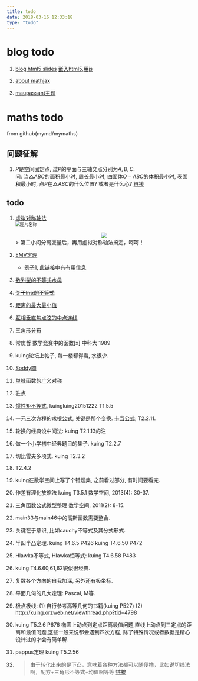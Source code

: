 ```yaml
---
title: todo
date: 2018-03-16 12:33:18
type: "todo"
---
```




# blog todo

1. [blog html5 slides](http://www.lancezhange.com/2015/11/24/iframe-for-presentation-embedding/)
[嵌入html5,用js](http://www.lancezhange.com/2015/11/23/jmpress-js-in-hexo/)

1. [about mathjax](http://www.lancezhange.com/2015/05/18/Hello-Hexo-and-Goodbay-Octopress/)

1. [maupassant主题](https://www.haomwei.com/technology/maupassant-hexo.html)


# maths todo
from github(mymd/mymaths)

## 问题征解
1. $P$是空间固定点, 过$P$的平面与三轴交点分别为$A,B,C$.   
问: 当$\triangle{ABC}$的面积最小时, 周长最小时, 四面体$O-ABC$的体积最小时, 表面积最小时, 
点$P$在$\triangle{ABC}$的什么位置? 或者是什么心? [链接](http://kuing.orzweb.net/viewthread.php?tid=4135&extra=page%3D1)


## todo
1. [虚拟对称轴法](http://kuing.orzweb.net/viewthread.php?tid=4093&rpid=17937&ordertype=0&page=1#pid17937)  
	<img src="../../../images/m1.png"  alt="图片名称"  style="zoom:80%"/>  
	<div align = center><img src="../../../images/m1.png"/></div>
	> 第二小问分离变量后，再用虚拟对称轴法搞定，呵呵！ 

2. [EMV定理](http://www.artofproblemsolving.com/community/c6h205183p1130901)
	* [例子1](http://zhidao.baidu.com/question/135293985758459725.html), 此链接中有有用信息.

3. ~~[数列型的不等式水母](http://kuing.orzweb.net/viewthread.php?tid=2374&extra=page%3D3)~~

4. ~~[关于$\ln{x}$的不等式](http://kuing.orzweb.net/viewthread.php?tid=2517&extra=&page=1)~~

5. [距离的最大最小值](http://kuing.orzweb.net/viewthread.php?tid=4032&extra=&page=1)

6. [互相垂直焦点弦的中点连线](http://kuing.orzweb.net/viewthread.php?tid=3901&extra=page%3D4)

7. [三角形分布](http://kuing.orzweb.net/viewthread.php?tid=3918&rpid=16969&ordertype=0&page=1#pid16969)

8. 常庚哲 数学竞赛中的函数[x] 中科大 1989

9. kuing论坛上帖子, 每一楼都得看, 水很少.

10. [Soddy圆](http://kuing.orzweb.net/viewthread.php?tid=3818&extra=page%3D10)

11. [单峰函数的广义对称](http://kuing.orzweb.net/viewthread.php?tid=3277&extra=page%3D10)

12. 驻点

13. [惯性矩不等式](http://kuing.orzweb.net/viewthread.php?tid=3567), kuingluing20151222 T1.5.5

14. 一元三次方程的求根公式, 关键是那个变换. [卡当公式](http://kuing.orzweb.net/viewthread.php?tid=3275); T2.2.11.

15. 轮换的经典设中间法: kuing T2.1.13的注

16. 做一个小学初中经典题目的集子. kuing T2.2.7

17. 切比雪夫多项式. kuing T2.3.2

18. T2.4.2

19. kuing在数学空间上写了个错题集, 之前看过部分, 有时间要看完.

20. 作差有理化放缩法 kuing T3.5.1 数学空间, 2013(4): 30-37.

21. 三角函数公式微型整理 数学空间, 2011(2): 8-15.

22. main33与main46中的高斯函数需要整合.

23. 关键在于意识, 比如cauchy不等式及其分式形式.

24. 半凹半凸定理. kuing T4.6.5 P426   kuing T4.6.50 P472

25. Hlawka不等式, Hlawka恒等式: kuing T4.6.58 P483

26. kuing T4.6.60,61,62貌似很经典.

27. 复数各个方向的自我加深, 另外还有极坐标.

28. 平面几何的几大定理: Pascal, M等.

29. 极点极线: (1) 自行参考高等几何的书籍(kuing P527)  (2) http://kuing.orzweb.net/viewthread.php?tid=4798

30. kuing T5.2.6 P676 椭圆上动点到定点距离最值问题,直线上动点到三定点的距离和最值问题,这些一般来说都会遇到四次方程,
除了特殊情况或者数据是精心设计过的才会有简单解.

31. pappus定理 kuing T5.2.56

32. > 由于转化出来的是下凸，意味着各种方法都可以随便撸，比如说切线法啊，配方+三角形不等式+均值啊等等 [链接](http://kuing.orzweb.net/viewthread.php?tid=4844)

